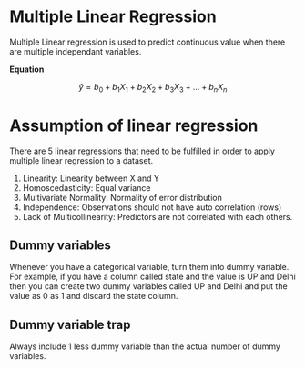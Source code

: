 # Multiple Linear Regression

Multiple Linear regression is used to predict continuous value when there are multiple independant variables.

**Equation**

```math
\hat{y} =  b_{0} + b_{1}X_{1} + b_{2}X_{2} + b_{3}X_{3} + ... + b_{n}X_{n}
```

# Assumption of linear regression

There are 5 linear regressions that need to be fulfilled in order to apply multiple linear regression to a dataset.

1. Linearity: Linearity between X and Y
2. Homoscedasticity: Equal variance
3. Multivariate Normality: Normality of error distribution
4. Independence: Observations should not have auto correlation (rows)
5. Lack of Multicollinearity: Predictors are not correlated with each others.

## Dummy variables

Whenever you have a categorical variable, turn them into dummy variable.
For example, if you have a column called state and the value is UP and Delhi then you can create two dummy variables called UP and Delhi and put the value as 0 as 1 and discard the state column.

## Dummy variable trap

Always include 1 less dummy variable than the actual number of dummy variables.